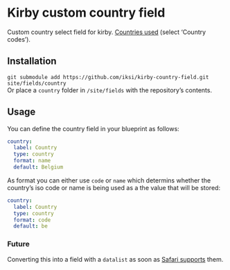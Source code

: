 # Kirby custom country field

Custom country select field for kirby. [Countries used](https://www.iso.org/obp/ui/#search) (select ‘Country codes’).

## Installation

`git submodule add https://github.com/iksi/kirby-country-field.git site/fields/country`  
Or place a `country` folder in `/site/fields` with the repository’s contents.

## Usage

You can define the country field in your blueprint as follows:

```YAML
country:
  label: Country
  type: country
  format: name
  default: Belgium
```

As format you can either use `code` or `name` which determins whether the country’s iso code or name is being used as a the value that will be stored:

```YAML
country:
  label: Country
  type: country
  format: code
  default: be
```

### Future

Converting this into a field with a `datalist` as soon as [Safari supports](http://caniuse.com/#search=datalist) them.
